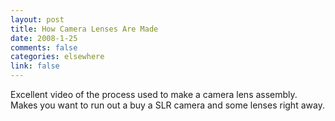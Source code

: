 ```yaml
--- 
layout: post
title: How Camera Lenses Are Made
date: 2008-1-25
comments: false
categories: elsewhere
link: false
---
```

Excellent video of the process used to make a camera lens assembly.  Makes you want to run out a buy a SLR camera and some lenses right away.

<object width="425" height="355"><param name="movie" value="http://www.youtube.com/v/X7_wL0ZZi6k&rel=1"></param><param name="wmode" value="transparent"></param><embed src="http://www.youtube.com/v/X7_wL0ZZi6k&rel=1" type="application/x-shockwave-flash" wmode="transparent" width="425" height="355"></embed></object>

